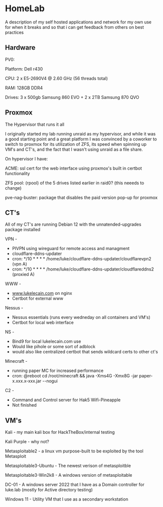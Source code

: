 # HomeLab
A description of my self hosted applications and network for my own use for when it breaks and so that i can get feedback from others on best practices

## Hardware

PV0:

Platform: Dell r430

CPU: 2 x E5-2690V4 @ 2.60 GHz (56 threads total)

RAM: 128GB DDR4

Drives: 3 x 500gb Samsung 860 EVO + 2 x 2TB Samsung 870 QVO

## Proxmox
The Hypervisor that runs it all

I originally started my lab running unraid as my hypervisor, and while it was a good starting point and a great platform I was convinced by a coworker to switch to proxmox for its utilization of ZFS, its speed when spinning up VM's and CT's, and the fact that I wasn't using unraid as a file share. 

On hypervisor I have:

ACME: ssl cert for the web interface using proxmox's built in certbot functionality

ZFS pool: (rpool) of the 5 drives listed earlier in raid0? (this neeeds to change)

pve-nag-buster: package that disables the paid version pop-up for proxmox

## CT's

All of my CT's are running Debian 12 with the unnatended-upgrades package installed

VPN - 

  * PIVPN using wireguard for remote access and managment
  * cloudflare-ddns-updater
  * cron: */10 * * * * /home/luke/cloudflare-ddns-updater/cloudflarevpn2 (vpn A)
  * cron: */10 * * * * /home/luke/cloudflare-ddns-updater/cloudflareddns2 (proxied A)

WWW - 

  * www.lukelecain.com on nginx
  * Certbot for external www
    
Nessus - 

  * Nessus essentials (runs every wedneday on all containers and VM's)
  * Certbot for local web interface

NS - 

  * Bind9 for local lukelecain.com use
  * Would like pihole or some sort of adblock
  * would also like centralized certbot that sends wildcard certs to other ct's

Minecraft - 

  * running paper MC for increased performance
  * cron: @reboot cd /root/minecraft && java -Xms4G -Xmx8G -jar paper-x.xxx.x-xxx.jar --nogui

C2 - 

  * Command and Control server for Hak5 Wifi-Pineapple
  * Not finished

## VM's

Kali - my main kali box for HackTheBox/internal testing

Kali Purple - why not?

Metasploitable2 - a linux vm purpose-built to be exploited by the tool Metasploit

Metasploitable3-Ubuntu - The newest verison of metasploitble

Metasploitable3-Win2k8 - A windows version of metasploitable

DC-01 - A windows server 2022 that I have as a Domain controller for luke.lab (mostly for Active directory testing)

Windows 11 - Utility VM that I use as a secondary workstation 



